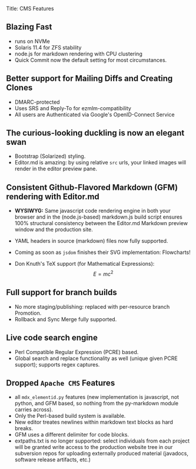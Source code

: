 Title: CMS Features

## Blazing Fast

- runs on NVMe
- Solaris 11.4 for ZFS stability
- node.js for markdown rendering with CPU clustering
- Quick Commit now the default setting for most circumstances.

## Better support for Mailing Diffs and Creating Clones

- DMARC-protected
- Uses SRS and Reply-To for ezmlm-compatibility
- All users are Authenticated via Google's OpenID-Connect Service

## The curious-looking duckling is now an elegant swan

- Bootstrap (Solarized) styling.
- Editor.md is amazing: by using relative `src` urls, your linked images will render in the editor preview pane.

## Consistent Github-Flavored Markdown (GFM) rendering with Editor.md

- **WYSIWYG:** Same javascript code rendering engine in both your browser and in the (node.js-based) markdown.js build script ensures 100% structural consistency between the Editor.md Markdown preview window and the production site.

- YAML headers in source (markdown) files now fully supported.

- Coming as soon as `jsdom` finishes their SVG implementation: Flowcharts!

- Don Knuth's TeX support (for Mathematical Expressions): $$ E = mc^2 $$

## Full support for branch builds

- No more staging/publishing: replaced with per-resource branch Promotion.
- Rollback and Sync Merge fully supported.

## Live code search engine

- Perl Compatible Regular Expression (PCRE) based.
- Global search and replace functionality as well (unique given PCRE support); supports regex captures.

## Dropped `Apache CMS` Features

- all `mdx_elementid.py` features (new implementation is javascript, not python, and GFM based, so nothing from the py-markdown module carries across).
- Only the Perl-based build system is available.
- New editor treates newlines within markdown text blocks as hard breaks.
- GFM uses a different delimiter for code blocks.
- extpaths.txt is no longer supported: select individuals from each project will be granted write access to the production website tree in our subversion repos for uploading externally produced material (javadocs, software release artifacts, etc.)
